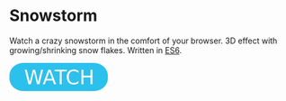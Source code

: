 # Snowstorm

Watch a crazy snowstorm in the comfort of your browser. 3D effect with growing/shrinking snow flakes. Written in [ES6](https://www.ecma-international.org/ecma-262/6.0/).

[![button](watch.png)](snowstorm.html)
